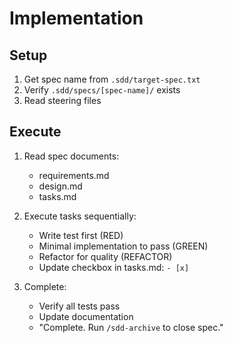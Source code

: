 # Implementation

## Setup
1. Get spec name from `.sdd/target-spec.txt`
2. Verify `.sdd/specs/[spec-name]/` exists
3. Read steering files

## Execute
1. Read spec documents:
   - requirements.md
   - design.md
   - tasks.md

2. Execute tasks sequentially:
   - Write test first (RED)
   - Minimal implementation to pass (GREEN)
   - Refactor for quality (REFACTOR)
   - Update checkbox in tasks.md: `- [x]`

3. Complete:
   - Verify all tests pass
   - Update documentation
   - "Complete. Run `/sdd-archive` to close spec."
